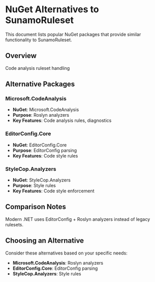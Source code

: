# NuGet Alternatives to SunamoRuleset

This document lists popular NuGet packages that provide similar functionality to SunamoRuleset.

## Overview

Code analysis ruleset handling

## Alternative Packages

### Microsoft.CodeAnalysis
- **NuGet**: Microsoft.CodeAnalysis
- **Purpose**: Roslyn analyzers
- **Key Features**: Code analysis rules, diagnostics

### EditorConfig.Core
- **NuGet**: EditorConfig.Core
- **Purpose**: EditorConfig parsing
- **Key Features**: Code style rules

### StyleCop.Analyzers
- **NuGet**: StyleCop.Analyzers
- **Purpose**: Style rules
- **Key Features**: Code style enforcement

## Comparison Notes

Modern .NET uses EditorConfig + Roslyn analyzers instead of legacy rulesets.

## Choosing an Alternative

Consider these alternatives based on your specific needs:
- **Microsoft.CodeAnalysis**: Roslyn analyzers
- **EditorConfig.Core**: EditorConfig parsing
- **StyleCop.Analyzers**: Style rules
